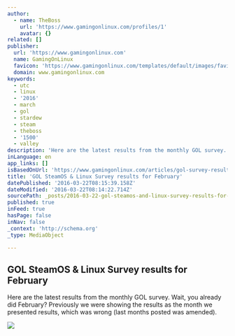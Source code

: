 ```yaml
---
author:
  - name: TheBoss
    url: 'https://www.gamingonlinux.com/profiles/1'
    avatar: {}
related: []
publisher:
  url: 'https://www.gamingonlinux.com'
  name: GamingOnLinux
  favicon: 'https://www.gamingonlinux.com/templates/default/images/favicons/favicon.ico'
  domain: www.gamingonlinux.com
keywords:
  - utc
  - linux
  - '2016'
  - march
  - gol
  - stardew
  - steam
  - theboss
  - '1500'
  - valley
description: 'Here are the latest results from the monthly GOL survey. Wait, you already did February? Previously we were showing the results as the month we presented results, which was wrong (last months posted was amended).'
inLanguage: en
app_links: []
isBasedOnUrl: 'https://www.gamingonlinux.com/articles/gol-survey-results-for-february.6849'
title: 'GOL SteamOS & Linux Survey results for February'
datePublished: '2016-03-22T08:15:39.158Z'
dateModified: '2016-03-22T08:14:22.714Z'
sourcePath: _posts/2016-03-22-gol-steamos-and-linux-survey-results-for-february.md
published: true
inFeed: true
hasPage: false
inNav: false
_context: 'http://schema.org'
_type: MediaObject

---
```

<article style=""><h1>GOL SteamOS &amp; Linux Survey results for February</h1><p>Here are the latest results from the monthly GOL survey. Wait, you already did February? Previously we were showing the results as the month we presented results, which was wrong (last months posted was amended).</p><img src="https://www.gamingonlinux.com/uploads/articles/tagline_images/1375260685id6849gol.png" /></article>